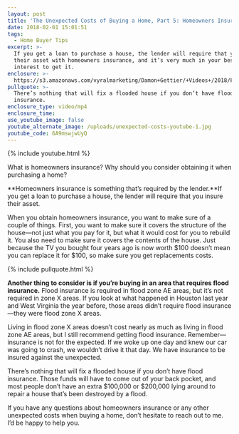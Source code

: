```yaml
---
layout: post
title: 'The Unexpected Costs of Buying a Home, Part 5: Homeowners Insurance'
date: 2018-02-01 15:01:51
tags:
  - Home Buyer Tips
excerpt: >-
  If you get a loan to purchase a house, the lender will require that you insure
  their asset with homeowners insurance, and it’s very much in your best
  interest to get it.
enclosure: >-
  https://s3.amazonaws.com/vyralmarketing/Damon+Gettier/+Videos+/2018/February/Roanoke+Real+Estate+Agent-+The+Unexpected+Costs+of+Buying+a+Home%252C+Part+5-+Homeowners+Insurance.mp4
pullquote: >-
  There’s nothing that will fix a flooded house if you don’t have flood
  insurance.
enclosure_type: video/mp4
enclosure_time:
use_youtube_image: false
youtube_alternate_image: /uploads/unexpected-costs-youtube-1.jpg
youtube_code: 6A9mswjwUyQ
---
```



{% include youtube.html %}

What is homeowners insurance? Why should you consider obtaining it when purchasing a home?

**Homeowners insurance is something that’s required by the lender.**If you get a loan to purchase a house, the lender will require that you insure their asset.

When you obtain homeowners insurance, you want to make sure of a couple of things. First, you want to make sure it covers the structure of the house—not just what you pay for it, but what it would cost for you to rebuild it. You also need to make sure it covers the contents of the house. Just because the TV you bought four years ago is now worth $100 doesn’t mean you can replace it for $100, so make sure you get replacements costs.

{% include pullquote.html %}

**Another thing to consider is if you’re buying in an area that requires flood insurance.** Flood insurance is required in flood zone AE areas, but it’s not required in zone X areas. If you look at what happened in Houston last year and West Virginia the year before, those areas didn’t require flood insurance—they were flood zone X areas.

Living in flood zone X areas doesn’t cost nearly as much as living in flood zone AE areas, but I still recommend getting flood insurance. Remember—insurance is not for the expected. If we woke up one day and knew our car was going to crash, we wouldn’t drive it that day. We have insurance to be insured against the unexpected.

There’s nothing that will fix a flooded house if you don’t have flood insurance. Those funds will have to come out of your back pocket, and most people don’t have an extra $100,000 or $200,000 lying around to repair a house that’s been destroyed by a flood.

If you have any questions about homeowners insurance or any other unexpected costs when buying a home, don’t hesitate to reach out to me. I’d be happy to help you.
